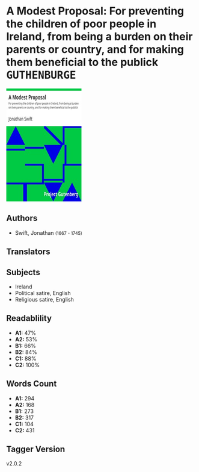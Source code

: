 # A Modest Proposal: For preventing the children of poor people in Ireland, from being a burden on their parents or country, and for making them beneficial to the publick <kbd>GUTHENBURGE</kbd>

![](./cover.medium.jpg "")

## Authors


 - Swift, Jonathan <small>(1667 - 1745)</small>

## Translators



## Subjects


 - Ireland
 - Political satire, English
 - Religious satire, English

## Readablility


 - **A1:** 47%
 - **A2:** 53%
 - **B1:** 66%
 - **B2:** 84%
 - **C1:** 88%
 - **C2:** 100%

## Words Count


 - **A1:** 294
 - **A2:** 168
 - **B1:** 273
 - **B2:** 317
 - **C1:** 104
 - **C2:** 431

## Tagger Version


v2.0.2
